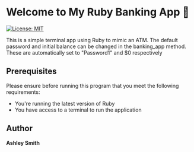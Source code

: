 # Welcome to My Ruby Banking App 👋
<p>
    <a href="license.txt" target=" blank"><img alt="License: MIT" src="https://img.shields.io/badge/License-MIT-yellow.svg"></a>
</p>

This is a simple terminal app using Ruby to mimic an ATM. The default password and initial balance can be changed in the banking_app method. These are automatically set to "Password1" and $0 respectively

## Prerequisites

Please ensure before running this program that you meet the following requirements: 

* You're running the latest version of Ruby
* You have access to a terminal to run the application

## Author

**Ashley Smith**

